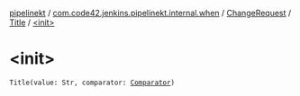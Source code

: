 [pipelinekt](../../../index.md) / [com.code42.jenkins.pipelinekt.internal.when](../../index.md) / [ChangeRequest](../index.md) / [Title](index.md) / [&lt;init&gt;](./-init-.md)

# &lt;init&gt;

`Title(value: Str, comparator: `[`Comparator`](../../../com.code42.jenkins.pipelinekt.core/-comparator/index.md)`)`